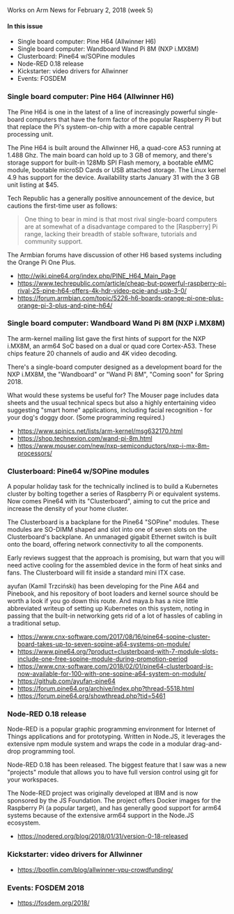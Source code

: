 Works on Arm News for February 2, 2018 (week 5)

#### In this issue

* Single board computer: Pine H64 (Allwinner H6)
* Single board computer: Wandboard Wand Pi 8M (NXP i.MX8M)
* Clusterboard: Pine64 w/SOPine modules
* Node-RED 0.18 release
* Kickstarter: video drivers for Allwinner
* Events: FOSDEM

### Single board computer: Pine H64 (Allwinner H6)

The Pine H64 is one in the latest of a line of increasingly powerful
single-board computers that have the form factor of
the popular Raspberry Pi but that replace the Pi's
system-on-chip with a more capable central processing
unit.

The Pine H64 is built around the Allwinner H6, a quad-core
A53 running at 1.488 Ghz. The main board can hold up to
3 GB of memory, and there's  
storage support for built-in 128Mb SPI Flash memory, 
a bootable eMMC module, bootable microSD Cards or USB attached storage.
The Linux kernel 4.9 has support for the device.
Availability starts January 31 with the 3 GB unit listing
at $45.

Tech Republic has a generally positive announcement of
the device, but cautions the first-time user as follows:

> One thing to bear in mind is that most rival single-board 
computers are at somewhat of a disadvantage compared to the
[Raspberry] Pi range, lacking their breadth of stable software, 
tutorials and community support.

The Armbian forums have discussion of other H6 based
systems including the Orange Pi One Plus.

* http://wiki.pine64.org/index.php/PINE_H64_Main_Page
* https://www.techrepublic.com/article/cheap-but-powerful-raspberry-pi-rival-25-pine-h64-offers-4k-hdr-video-pcie-and-usb-3-0/
* https://forum.armbian.com/topic/5226-h6-boards-orange-pi-one-plus-orange-pi-3-plus-and-pine-h64/

### Single board computer: Wandboard Wand Pi 8M (NXP i.MX8M)

The arm-kernel mailing list gave the first hints of support
for the NXP i.MX8M, an arm64 SoC based on a dual or quad core
Cortex-A53. These chips feature 20 channels of audio and 4K video
decoding. 

There's a single-board computer designed as a development
board for the NXP i.MX8M, the "Wandboard" or "Wand Pi 8M",
"Coming soon" for Spring 2018.

What would these systems be useful for? The Mouser page includes
data sheets and the usual technical specs but also a highly
entertaining video suggesting "smart home" applications,
including facial recognition - for your dog's doggy door.
(Some programming required.)

* https://www.spinics.net/lists/arm-kernel/msg632170.html
* https://shop.technexion.com/wand-pi-8m.html
* https://www.mouser.com/new/nxp-semiconductors/nxp-i-mx-8m-processors/

### Clusterboard: Pine64 w/SOPine modules

A popular holiday task for the technically inclined is
to build a Kubernetes cluster by bolting together a series of
Raspberry Pi or equivalent systems. Now comes Pine64 with
its "Clusterboard", aiming to cut the price and increase
the density of your home cluster.

The Clusterboard is a backplane for the Pine64 "SOPine"
modules. These modules are SO-DIMM shaped and slot into
one of seven slots on the Clusterboard's backplane. An
unmanaged gigabit Ethernet switch is built onto the board,
offering network connectivity to all the components.

Early reviews suggest that the approach is promising,
but warn that you will need active cooling for the
assembled device in the form of heat sinks and fans.
The Clusterboard will fit inside a standard mini ITX case.

ayufan (Kamil Trzciński) has been developing for the
Pine A64 and Pinebook, and his repository of boot loaders
and kernel source should be worth a look if you go
down this route. And maya.b has a nice little abbreviated
writeup of setting up Kubernetes on this system,
noting in passing that the built-in networking
gets rid of a lot of hassles of cabling in a traditional
setup.

* https://www.cnx-software.com/2017/08/16/pine64-sopine-cluster-board-takes-up-to-seven-sopine-a64-systems-on-module/
* https://www.pine64.org/?product=clusterboard-with-7-module-slots-include-one-free-sopine-module-during-promotion-period
* https://www.cnx-software.com/2018/02/01/pine64-clusterboard-is-now-available-for-100-with-one-sopine-a64-system-on-module/
* https://github.com/ayufan-pine64
* https://forum.pine64.org/archive/index.php?thread-5518.html
* https://forum.pine64.org/showthread.php?tid=5461

### Node-RED 0.18 release

Node-RED is a popular graphic programming environment for
Internet of Things applications and for prototyping. Written
in Node.JS, it leverages the extensive npm module system
and wraps the code in a modular drag-and-drop programming
tool.

Node-RED 0.18 has been released. The biggest feature that I
saw was a new "projects" module that allows you to have
full version control using git for your workspaces. 

The Node-RED project was originally developed at IBM and is
now sponsored by the JS Foundation. The project offers
Docker images for the Raspberry Pi (a popular target), and
has generally good support for arm64 systems because of the
extensive arm64 support in the Node.JS ecosystem.

* https://nodered.org/blog/2018/01/31/version-0-18-released

### Kickstarter: video drivers for Allwinner

* https://bootlin.com/blog/allwinner-vpu-crowdfunding/

### Events: FOSDEM 2018

* https://fosdem.org/2018/
